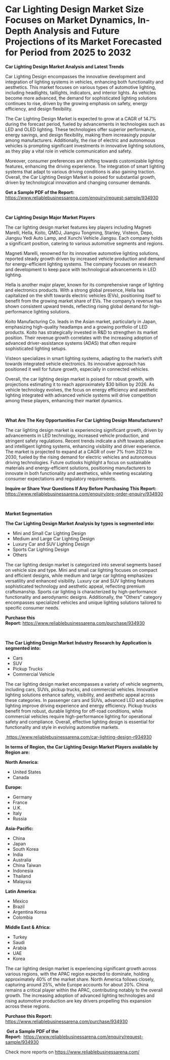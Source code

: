 <p><h1>Car Lighting Design Market Size Focuses on Market Dynamics, In-Depth Analysis and Future Projections of its Market Forecasted for Period from 2025 to 2032</h1></p><p><strong>Car Lighting Design Market Analysis and Latest Trends</strong></p>
<p><p>Car Lighting Design encompasses the innovative development and integration of lighting systems in vehicles, enhancing both functionality and aesthetics. This market focuses on various types of automotive lighting, including headlights, taillights, indicators, and interior lights. As vehicles become more advanced, the demand for sophisticated lighting solutions continues to rise, driven by the growing emphasis on safety, energy efficiency, and design flexibility.</p><p>The Car Lighting Design Market is expected to grow at a CAGR of 14.7% during the forecast period, fueled by advancements in technologies such as LED and OLED lighting. These technologies offer superior performance, energy savings, and design flexibility, making them increasingly popular among manufacturers. Additionally, the rise of electric and autonomous vehicles is prompting significant investments in innovative lighting solutions, as they play a vital role in vehicle communication and safety.</p><p>Moreover, consumer preferences are shifting towards customizable lighting features, enhancing the driving experience. The integration of smart lighting systems that adapt to various driving conditions is also gaining traction. Overall, the Car Lighting Design Market is poised for substantial growth, driven by technological innovation and changing consumer demands.</p></p>
<p><strong>Get a Sample PDF of the Report:&nbsp;</strong> <a href="https://www.reliablebusinessarena.com/enquiry/request-sample/934930?utm_campaign=1891&utm_medium=2&utm_source=Github&utm_content=ia&utm_term=07032025&utm_id=car-lighting-design">https://www.reliablebusinessarena.com/enquiry/request-sample/934930</a></p>
<p>&nbsp;</p>
<p><strong>Car Lighting Design Major Market Players</strong></p>
<p><p>The car lighting design market features key players including Magneti Marelli, Hella, Koito, QMDJ, Jiangsu Tongming, Stanley, Visteon, Depo, Jiangsu Yedi Auto Lamp, and Xunchi Vehicle Jiangsu. Each company holds a significant position, catering to various automotive segments and regions.</p><p>Magneti Marelli, renowned for its innovative automotive lighting solutions, reported steady growth driven by increased vehicle production and demand for energy-efficient lighting systems. The company focuses on research and development to keep pace with technological advancements in LED lighting.</p><p>Hella is another major player, known for its comprehensive range of lighting and electronics products. With a strong global presence, Hella has capitalized on the shift towards electric vehicles (EVs), positioning itself to benefit from the growing market share of EVs. The company’s revenue has shown consistent upward trends, reflecting rising global demand for high-performance lighting solutions.</p><p>Koito Manufacturing Co. leads in the Asian market, particularly in Japan, emphasizing high-quality headlamps and a growing portfolio of LED products. Koito has strategically invested in R&D to strengthen its market position. Their revenue growth correlates with the increasing adoption of advanced driver-assistance systems (ADAS) that often require sophisticated lighting setups.</p><p>Visteon specializes in smart lighting systems, adapting to the market’s shift towards integrated vehicle electronics. Its innovative approach has positioned it well for future growth, especially in connected vehicles.</p><p>Overall, the car lighting design market is poised for robust growth, with projections estimating it to reach approximately $30 billion by 2026. As vehicle technology evolves, the focus on energy efficiency and aesthetic lighting integrated with advanced vehicle systems will drive competition among these players, enhancing their market dynamics.</p></p>
<p>&nbsp;</p>
<p><strong>What Are The Key Opportunities For Car Lighting Design Manufacturers?</strong></p>
<p><p>The car lighting design market is experiencing significant growth, driven by advancements in LED technology, increased vehicle production, and stringent safety regulations. Recent trends indicate a shift towards adaptive and intelligent lighting systems, enhancing visibility and driver experience. The market is projected to expand at a CAGR of over 7% from 2023 to 2030, fueled by the rising demand for electric vehicles and autonomous driving technologies. Future outlooks highlight a focus on sustainable materials and energy-efficient solutions, positioning manufacturers to innovate in both functionality and aesthetics, while meeting escalating consumer expectations and regulatory requirements.</p></p>
<p><strong>Inquire or Share Your Questions If Any Before Purchasing This Report:</strong> <a href="https://www.reliablebusinessarena.com/enquiry/pre-order-enquiry/934930?utm_campaign=1891&utm_medium=2&utm_source=Github&utm_content=ia&utm_term=07032025&utm_id=car-lighting-design">https://www.reliablebusinessarena.com/enquiry/pre-order-enquiry/934930</a></p>
<p>&nbsp;</p>
<p><strong>Market Segmentation</strong></p>
<p><strong>The Car Lighting Design Market Analysis by types is segmented into:</strong></p>
<p><ul><li>Mini and Small Car Lighting Design</li><li>Medium and Large Car Lighting Design</li><li>Luxury Car and SUV Lighting Design</li><li>Sports Car Lighting Design</li><li>Others</li></ul></p>
<p><p>The car lighting design market is categorized into several segments based on vehicle size and type. Mini and small car lighting focuses on compact and efficient designs, while medium and large car lighting emphasizes versatility and enhanced visibility. Luxury car and SUV lighting features sophisticated technology and aesthetic appeal, reflecting premium craftsmanship. Sports car lighting is characterized by high-performance functionality and aerodynamic designs. Additionally, the "Others" category encompasses specialized vehicles and unique lighting solutions tailored to specific consumer needs.</p></p>
<p><strong>Purchase this Report:&nbsp;</strong><a href="https://www.reliablebusinessarena.com/purchase/934930?utm_campaign=1891&utm_medium=2&utm_source=Github&utm_content=ia&utm_term=07032025&utm_id=car-lighting-design">https://www.reliablebusinessarena.com/purchase/934930</a></p>
<p>&nbsp;</p>
<p><strong>The Car Lighting Design Market Industry Research by Application is segmented into:</strong></p>
<p><ul><li>Cars</li><li>SUV</li><li>Pickup Trucks</li><li>Commercial Vehicle</li></ul></p>
<p><p>The car lighting design market encompasses a variety of vehicle segments, including cars, SUVs, pickup trucks, and commercial vehicles. Innovative lighting solutions enhance safety, visibility, and aesthetic appeal across these categories. In passenger cars and SUVs, advanced LED and adaptive lighting improve driving experience and energy efficiency. Pickup trucks benefit from robust, durable lighting for off-road conditions, while commercial vehicles require high-performance lighting for operational safety and compliance. Overall, effective lighting design is essential for functionality and style in evolving automotive markets.</p></p>
<p><a href="https://www.reliablebusinessarena.com/car-lighting-design-r934930?utm_campaign=1891&utm_medium=2&utm_source=Github&utm_content=ia&utm_term=07032025&utm_id=car-lighting-design">&nbsp;https://www.reliablebusinessarena.com/car-lighting-design-r934930</a></p>
<p><strong>In terms of Region, the Car Lighting Design Market Players available by Region are:</strong></p>
<p>
    <p> <strong> North America: </strong>
        <ul>
            <li>United States</li>
            <li>Canada</li>
        </ul>
        </p> 
    <p> <strong> Europe: </strong>
        <ul>
            <li>Germany</li>
            <li>France</li>
            <li>U.K.</li>
            <li>Italy</li>
            <li>Russia</li>
        </ul>
        </p> 
    <p> <strong> Asia-Pacific: </strong>
        <ul>
            <li>China</li>
            <li>Japan</li>
            <li>South Korea</li>
            <li>India</li>
            <li>Australia</li>
            <li>China Taiwan</li>
            <li>Indonesia</li>
            <li>Thailand</li>
            <li>Malaysia</li>
        </ul>
        </p> 
    <p> <strong> Latin America: </strong>
        <ul>
            <li>Mexico</li>
            <li>Brazil</li>
            <li>Argentina Korea</li>
            <li>Colombia</li>
        </ul>
        </p> 
    <p> <strong> Middle East & Africa: </strong>
        <ul>
            <li>Turkey</li>
            <li>Saudi</li>
            <li>Arabia</li>
            <li>UAE</li>
            <li>Korea</li>
        </ul>
    </p>
    </p>
<p><p>The car lighting design market is experiencing significant growth across various regions, with the APAC region expected to dominate, holding approximately 40% of the market share. North America follows closely, capturing around 25%, while Europe accounts for about 20%. China remains a critical player within the APAC, contributing notably to the overall growth. The increasing adoption of advanced lighting technologies and rising automotive production are key drivers propelling this expansion across these regions.</p></p>
<p><strong>Purchase this Report: </strong><a href="https://www.reliablebusinessarena.com/purchase/934930?utm_campaign=1891&utm_medium=2&utm_source=Github&utm_content=ia&utm_term=07032025&utm_id=car-lighting-design">https://www.reliablebusinessarena.com/purchase/934930</a></p>
<p>&nbsp;<strong>Get a Sample PDF of the Report:&nbsp;&nbsp;</strong><a href="https://www.reliablebusinessarena.com/enquiry/request-sample/934930?utm_campaign=1891&utm_medium=2&utm_source=Github&utm_content=ia&utm_term=07032025&utm_id=car-lighting-design">https://www.reliablebusinessarena.com/enquiry/request-sample/934930</a></p>
<p><strong></strong></p>
<p>Check more reports on <a href="https://www.reliablebusinessarena.com/?utm_campaign=1891&utm_medium=2&utm_source=Github&utm_content=ia&utm_term=07032025&utm_id=car-lighting-design">https://www.reliablebusinessarena.com/</a></p>